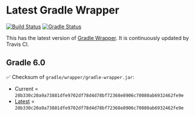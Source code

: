 # Latest Gradle Wrapper 

[![Build Status](https://travis-ci.org/int128/latest-gradle-wrapper.svg?branch=master)](https://travis-ci.org/int128/latest-gradle-wrapper)
[![Gradle Status](https://gradleupdate.appspot.com/int128/latest-gradle-wrapper/status.svg?branch=master)](https://gradleupdate.appspot.com/int128/latest-gradle-wrapper/status)

This has the latest version of [Gradle Wrapper](https://docs.gradle.org/current/userguide/gradle_wrapper.html).
It is continuously updated by Travis CI.

## Gradle 6.0

✅ Checksum of `gradle/wrapper/gradle-wrapper.jar`:

- Current = `28b330c20a9a73881dfe9702df78d4d78bf72368e8906c70080ab6932462fe9e`
- [Latest](https://services.gradle.org/distributions/gradle-6.0-wrapper.jar.sha256) = `28b330c20a9a73881dfe9702df78d4d78bf72368e8906c70080ab6932462fe9e`
